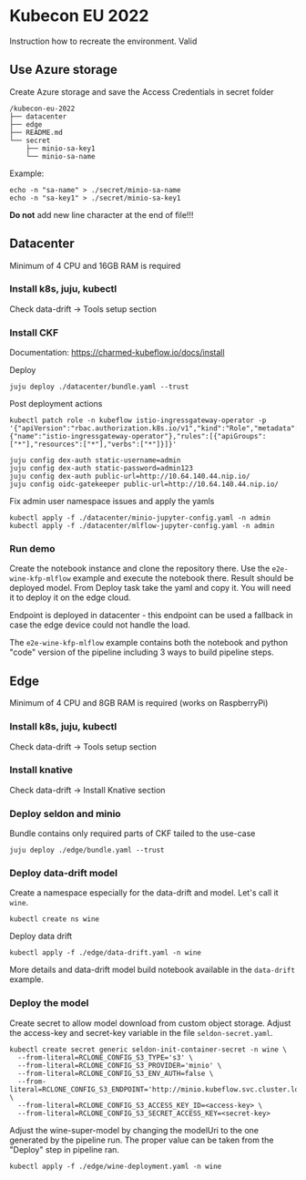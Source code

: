 # Kubecon EU 2022

Instruction how to recreate the environment. Valid

## Use Azure storage

Create Azure storage and save the Access Credentials in secret folder

```
/kubecon-eu-2022
├── datacenter
├── edge
├── README.md
└── secret
    ├── minio-sa-key1
    └── minio-sa-name
```

Example:

```shell
echo -n "sa-name" > ./secret/minio-sa-name
echo -n "sa-key1" > ./secret/minio-sa-key1
```

**Do not** add new line character at the end of file!!!

## Datacenter

Minimum of 4 CPU and 16GB RAM is required

### Install k8s, juju, kubectl

Check data-drift -> Tools setup section

### Install CKF

Documentation: https://charmed-kubeflow.io/docs/install

Deploy

```shell
juju deploy ./datacenter/bundle.yaml --trust
```

Post deployment actions

```shell
kubectl patch role -n kubeflow istio-ingressgateway-operator -p '{"apiVersion":"rbac.authorization.k8s.io/v1","kind":"Role","metadata":{"name":"istio-ingressgateway-operator"},"rules":[{"apiGroups":["*"],"resources":["*"],"verbs":["*"]}]}'

juju config dex-auth static-username=admin
juju config dex-auth static-password=admin123
juju config dex-auth public-url=http://10.64.140.44.nip.io/
juju config oidc-gatekeeper public-url=http://10.64.140.44.nip.io/
```

Fix admin user namespace issues and apply the yamls

```shell
kubectl apply -f ./datacenter/minio-jupyter-config.yaml -n admin
kubectl apply -f ./datacenter/mlflow-jupyter-config.yaml -n admin
```

### Run demo

Create the notebook instance and clone the repository there. Use
the `e2e-wine-kfp-mlflow` example and execute the notebook there. Result should
be deployed model. From Deploy task take the yaml and copy it. You
will need it to deploy it on the edge cloud.

Endpoint is deployed in datacenter - this endpoint can be used a fallback in
case the edge device could not handle the load.

The `e2e-wine-kfp-mlflow` example contains both the notebook and python "code"
version of the pipeline including 3 ways to build pipeline steps.

## Edge

Minimum of 4 CPU and 8GB RAM is required (works on RaspberryPi)

### Install k8s, juju, kubectl

Check data-drift -> Tools setup section

### Install knative

Check data-drift -> Install Knative section

### Deploy seldon and minio

Bundle contains only required parts of CKF tailed to the use-case

```shell
juju deploy ./edge/bundle.yaml --trust
```

### Deploy data-drift model

Create a namespace especially for the data-drift and model.
Let's call it `wine`.

```shell
kubectl create ns wine
```

Deploy data drift
```shell
kubectl apply -f ./edge/data-drift.yaml -n wine
```

More details and data-drift model build notebook available in the `data-drift`
example.

### Deploy the model

Create secret to allow model download from custom object storage. Adjust the
access-key and secret-key variable in the file `seldon-secret.yaml`.

```shell
kubectl create secret generic seldon-init-container-secret -n wine \
  --from-literal=RCLONE_CONFIG_S3_TYPE='s3' \
  --from-literal=RCLONE_CONFIG_S3_PROVIDER='minio' \
  --from-literal=RCLONE_CONFIG_S3_ENV_AUTH=false \ 
  --from-literal=RCLONE_CONFIG_S3_ENDPOINT='http://minio.kubeflow.svc.cluster.local:9000' \
  --from-literal=RCLONE_CONFIG_S3_ACCESS_KEY_ID=<access-key> \
  --from-literal=RCLONE_CONFIG_S3_SECRET_ACCESS_KEY=<secret-key>
```

Adjust the wine-super-model by changing the modelUri to the one generated by the
pipeline run. The proper value can be taken from the "Deploy" step in pipeline
ran.

```shell
kubectl apply -f ./edge/wine-deployment.yaml -n wine
```